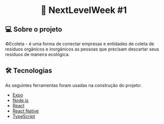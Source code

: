 <h1 align="center"> 
	🚀 NextLevelWeek #1  
</h1>

## 💻 Sobre o projeto

♻️Ecoleta - é uma forma de conectar empresas e entidades de coleta de resíduos orgânicos e inorgânicos as pessoas que precisam descartar seus resíduos de maneira ecológica.

## 🛠 Tecnologias

As seguintes ferramentas foram usadas na construção do projeto:

- [Expo][expo]
- [Node.js][nodejs]
- [React][reactjs]
- [React Native][rn]
- [TypeScript][typescript]

[nodejs]: https://nodejs.org/
[typescript]: https://www.typescriptlang.org/
[expo]: https://expo.io/
[rn]: https://reactnative.dev/
[reactjs]: https://reactjs/
